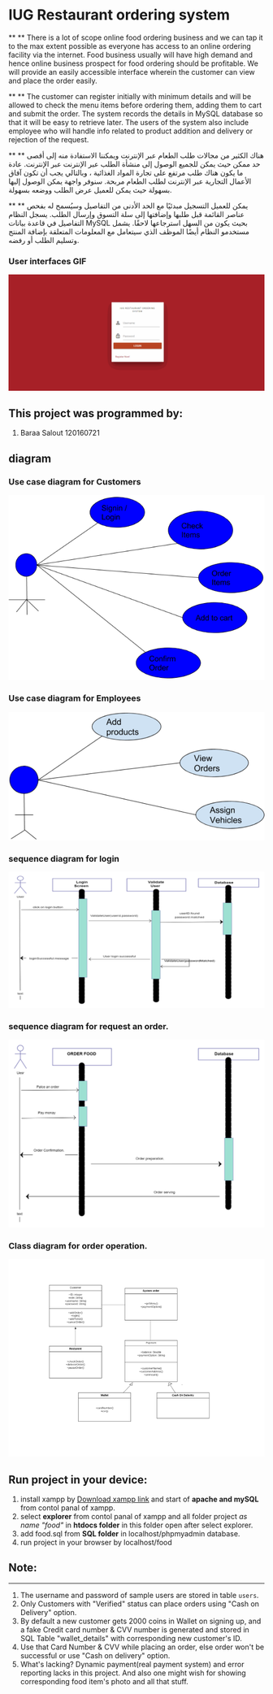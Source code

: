# IUG Restaurant ordering system
 ** ** There is a lot of scope online food ordering business and we can tap it to the max extent possible as everyone has access to an online ordering facility via the internet. Food business usually will have high demand and hence online business prospect for food ordering should be profitable. We will provide an easily accessible interface wherein the customer can view and place the order easily. 
 
 ** ** The customer can register initially with minimum details and will be allowed to check the menu items before ordering them, adding them to cart and submit the order. The system records the details in MySQL database so that it will be easy to retrieve later. The users of the system also include employee who will handle info related to product addition and delivery or rejection of the request.
 
 
 ** **  هناك الكثير من مجالات طلب الطعام عبر الإنترنت ويمكننا الاستفادة منه إلى أقصى حد ممكن حيث يمكن للجميع الوصول إلى منشأة الطلب عبر الإنترنت عبر الإنترنت. عادة ما يكون هناك طلب مرتفع على تجارة المواد الغذائية ، وبالتالي يجب أن تكون آفاق الأعمال التجارية عبر الإنترنت لطلب الطعام مربحة. سنوفر واجهة يمكن الوصول إليها بسهولة حيث يمكن للعميل عرض الطلب ووضعه بسهولة. 

 ** **  يمكن للعميل التسجيل مبدئيًا مع الحد الأدنى من التفاصيل وسيُسمح له بفحص عناصر القائمة قبل طلبها وإضافتها إلى سلة التسوق وإرسال الطلب. يسجل النظام التفاصيل في قاعدة بيانات MySQL بحيث يكون من السهل استرجاعها لاحقًا. يشمل مستخدمو النظام أيضًا الموظف الذي سيتعامل مع المعلومات المتعلقة بإضافة المنتج وتسليم الطلب أو رفضه.


### User interfaces GIF
![interfaces](screenshot/22.gif)

## This project was programmed by:
1. Baraa  Salout        120160721 

## diagram 

### Use case diagram for Customers
![Customers](screenshot/diagram/1.png)
### Use case diagram for Employees
![Employees](screenshot/diagram/2.png)
### sequence diagram for login
![login](screenshot/diagram/3.png)
### sequence diagram for request an order.
![request](screenshot/diagram/4.png)
### Class diagram for order operation.
![operation](screenshot/diagram/5.png)

## Run project in your device:
1. install xampp by [Download xampp link](https://www.apachefriends.org/download.html) and start of **apache and mySQL** from contol panal of xampp.
2. select **explorer** from contol panal of xampp and all folder project *as name "food"* in **htdocs folder** in this folder open after select explorer.
3. add food.sql from **SQL folder** in localhost/phpmyadmin database.  
4. run project in your browser by localhost/food 

## Note:
---------
1. The username and password of sample users are stored in table `users`.
2. Only Customers with "Verified" status can place orders using "Cash on Delivery" option.
3. By default a new customer gets 2000 coins in Wallet on signing up, and a fake Credit card number & CVV number is generated and stored in SQL Table "wallet_details" with corresponding new customer's ID.
4. Use that Card Number & CVV while placing an order, else order won't be successful or use "Cash on delivery" option.
5. What's lacking? Dynamic payment(real payment system) and error reporting lacks in this project. And also one might wish for showing corresponding food item's photo and all that stuff.
